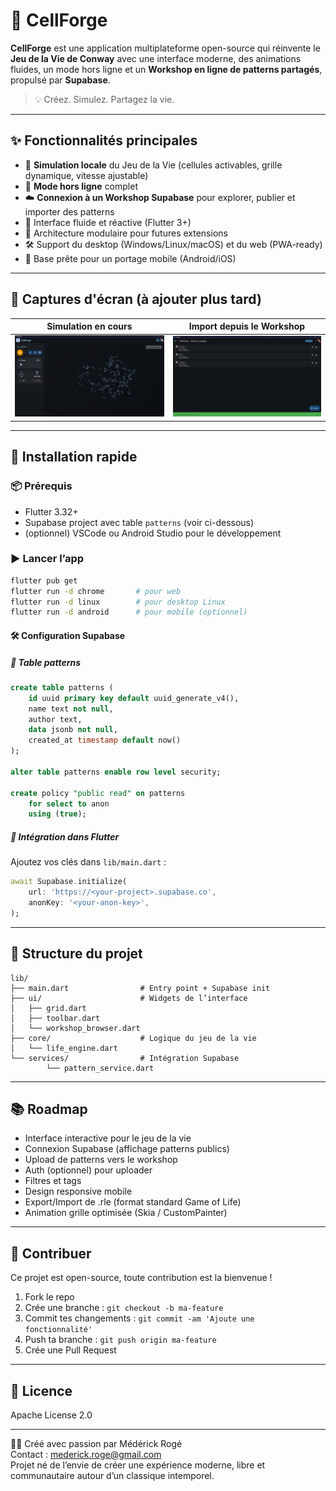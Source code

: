 # 🧬 CellForge

**CellForge** est une application multiplateforme open-source qui réinvente le
**Jeu de la Vie de Conway** avec une interface moderne, des animations fluides,
un mode hors ligne et un **Workshop en ligne de patterns partagés**, propulsé
par **Supabase**.

> 💡 Créez. Simulez. Partagez la vie.

---

## ✨ Fonctionnalités principales

- 🔁 **Simulation locale** du Jeu de la Vie (cellules activables, grille
  dynamique, vitesse ajustable)
- 💾 **Mode hors ligne** complet
- ☁️ **Connexion à un Workshop Supabase** pour explorer, publier et importer des
  patterns
- 🎨 Interface fluide et réactive (Flutter 3+)
- 🧱 Architecture modulaire pour futures extensions
- 🛠️ Support du desktop (Windows/Linux/macOS) et du web (PWA-ready)
- 📱 Base prête pour un portage mobile (Android/iOS)

---

## 📸 Captures d'écran (à ajouter plus tard)

| Simulation en cours    | Import depuis le Workshop      |
| ---------------------- | ------------------------------ |
| ![grid](docs/grid.png) | ![workshop](docs/workshop.png) |

---

## 🚀 Installation rapide

### 📦 Prérequis

- Flutter 3.32+
- Supabase project avec table `patterns` (voir ci-dessous)
- (optionnel) VSCode ou Android Studio pour le développement

### ▶️ Lancer l’app

```bash
flutter pub get
flutter run -d chrome       # pour web
flutter run -d linux        # pour desktop Linux
flutter run -d android      # pour mobile (optionnel)
```

#### 🛠️ Configuration Supabase

##### 🎯 Table patterns

```sql
create table patterns (
    id uuid primary key default uuid_generate_v4(),
    name text not null,
    author text,
    data jsonb not null,
    created_at timestamp default now()
);

alter table patterns enable row level security;

create policy "public read" on patterns
    for select to anon
    using (true);
```

##### 🔑 Intégration dans Flutter

Ajoutez vos clés dans `lib/main.dart` :

```dart
await Supabase.initialize(
    url: 'https://<your-project>.supabase.co',
    anonKey: '<your-anon-key>',
);
```

---

## 🧩 Structure du projet

```
lib/
├── main.dart                # Entry point + Supabase init
├── ui/                      # Widgets de l’interface
│   ├── grid.dart
│   ├── toolbar.dart
│   └── workshop_browser.dart
├── core/                    # Logique du jeu de la vie
│   └── life_engine.dart
└── services/                # Intégration Supabase
        └── pattern_service.dart
```

---

## 📚 Roadmap

- Interface interactive pour le jeu de la vie
- Connexion Supabase (affichage patterns publics)
- Upload de patterns vers le workshop
- Auth (optionnel) pour uploader
- Filtres et tags
- Design responsive mobile
- Export/Import de .rle (format standard Game of Life)
- Animation grille optimisée (Skia / CustomPainter)

---

## 🤝 Contribuer

Ce projet est open-source, toute contribution est la bienvenue !

1. Fork le repo
2. Crée une branche : `git checkout -b ma-feature`
3. Commit tes changements : `git commit -am 'Ajoute une fonctionnalité'`
4. Push ta branche : `git push origin ma-feature`
5. Crée une Pull Request

---

## 🪪 Licence

Apache License 2.0

---

👨‍💻 Créé avec passion par Médérick Rogé\
Contact : mederick.roge@gmail.com\
Projet né de l’envie de créer une expérience moderne, libre et communautaire
autour d’un classique intemporel.
